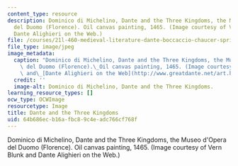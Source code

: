 ```yaml
---
content_type: resource
description: Dominico di Michelino, Dante and the Three Kingdoms, the Museo d'Opera
  del Duomo (Florence). Oil canvas painting, 1465. (Image courtesy of Vern Blunk and
  Dante Alighieri on the Web.)
file: /courses/21l-460-medieval-literature-dante-boccaccio-chaucer-spring-2005/64b686ecb16afbc89c4eadc766cf768f_21l-460s05.jpg
file_type: image/jpeg
image_metadata:
  caption: "Dominico di Michelino, Dante and the Three Kingdoms, the Museo d'Opera\
    \ del Duomo (Florence).\_Oil canvas painting, 1465. (Image courtesy of Vern Blunk\
    \ and\_[Dante Alighieri on the Web](http://www.greatdante.net/art.html).)"
  credit: ''
  image-alt: Dominico di Michelino, Dante and the Three Kingdoms.
learning_resource_types: []
ocw_type: OCWImage
resourcetype: Image
title: Dante and the Three Kingdoms
uid: 64b686ec-b16a-fbc8-9c4e-adc766cf768f
---
```

Dominico di Michelino, Dante and the Three Kingdoms, the Museo d'Opera del Duomo (Florence). Oil canvas painting, 1465. (Image courtesy of Vern Blunk and Dante Alighieri on the Web.)

